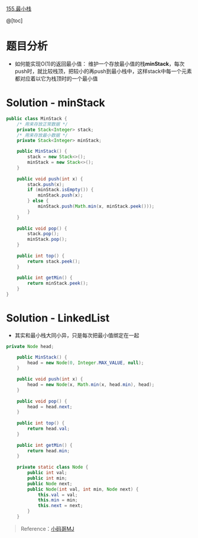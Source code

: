 ﻿[155.最小栈](https://leetcode-cn.com/problems/min-stack/)

@[toc]

# 题目分析
- 如何能实现O(1)的返回最小值：
维护一个存放最小值的栈**minStack**，每次push时，就比较栈顶，把较小的再push到最小栈中，这样stack中每一个元素都对应着以它为栈顶时的一个最小值
# Solution - minStack
```java
public class MinStack {
	/* 用来存放正常数据 */
	private Stack<Integer> stack;
	/* 用来存放最小数据 */
	private Stack<Integer> minStack;

	public MinStack() {
		stack = new Stack<>();
		minStack = new Stack<>();
	}
   
	public void push(int x) {
		stack.push(x);
		if (minStack.isEmpty()) {
			minStack.push(x);
		} else {
			minStack.push(Math.min(x, minStack.peek()));
		}
	}
   
	public void pop() {
		stack.pop();
		minStack.pop();
	}
   
	public int top() {
		return stack.peek();
	}
   
	public int getMin() {
		return minStack.peek();
	}
}
```

# Solution - LinkedList
- 其实和最小栈大同小异，只是每次把最小值绑定在一起

```java
private Node head;

	public MinStack() {
		head = new Node(0, Integer.MAX_VALUE, null);
	}
	
	public void push(int x) {
		head = new Node(x, Math.min(x, head.min), head);
	}
	
	public void pop() {
		head = head.next;
	}
	
	public int top() {
		return head.val;
	}
	
	public int getMin() {
		return head.min;
	}
	
	private static class Node {
		public int val;
		public int min;
		public Node next;
		public Node(int val, int min, Node next) {
			this.val = val;
			this.min = min;
			this.next = next;
		}
	}
```

> Reference：[小码哥MJ](https://space.bilibili.com/325538782/)

